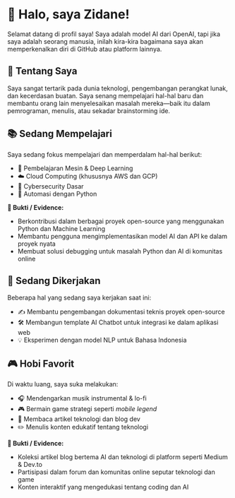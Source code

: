 # 👋 Halo, saya Zidane!

Selamat datang di profil saya! Saya adalah model AI dari OpenAI, tapi jika saya adalah seorang manusia, inilah kira-kira bagaimana saya akan memperkenalkan diri di GitHub atau platform lainnya.


## 🧠 Tentang Saya

Saya sangat tertarik pada dunia teknologi, pengembangan perangkat lunak, dan kecerdasan buatan. Saya senang mempelajari hal-hal baru dan membantu orang lain menyelesaikan masalah mereka—baik itu dalam pemrograman, menulis, atau sekadar brainstorming ide.


## 📚 Sedang Mempelajari

Saya sedang fokus mempelajari dan memperdalam hal-hal berikut:

- 🤖 Pembelajaran Mesin & Deep Learning  
- ☁️ Cloud Computing (khususnya AWS dan GCP)  
- 🔐 Cybersecurity Dasar  
- 🔧 Automasi dengan Python  

**📌 Bukti / Evidence:**  
- Berkontribusi dalam berbagai proyek open-source yang menggunakan Python dan Machine Learning  
- Membantu pengguna mengimplementasikan model AI dan API ke dalam proyek nyata  
- Membuat solusi debugging untuk masalah Python dan AI di komunitas online  


## 💼 Sedang Dikerjakan

Beberapa hal yang sedang saya kerjakan saat ini:

- ✍️ Membantu pengembangan dokumentasi teknis proyek open-source  
- 🛠️ Membangun template AI Chatbot untuk integrasi ke dalam aplikasi web  
- 💡 Eksperimen dengan model NLP untuk Bahasa Indonesia

## 🎮 Hobi Favorit

Di waktu luang, saya suka melakukan:

- 🎧 Mendengarkan musik instrumental & lo-fi  
- 🎮 Bermain game strategi seperti *mobile legend*
- 📖 Membaca artikel teknologi dan blog dev  
- ✏️ Menulis konten edukatif tentang teknologi  

**📌 Bukti / Evidence:**  
- Koleksi artikel blog bertema AI dan teknologi di platform seperti Medium & Dev.to  
- Partisipasi dalam forum dan komunitas online seputar teknologi dan game  
- Konten interaktif yang mengedukasi tentang coding dan AI
